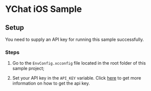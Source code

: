 #  YChat iOS Sample

## Setup

You need to supply an API key for running this sample successfully.

### Steps

1. Go to the `EnvConfig.xcconfig` file located in the root folder of this sample project;

2. Set your API key in the `API_KEY` variable. Click [here](https://beta.openai.com/docs/api-reference/authentication) to get more information on how to get the api key.
